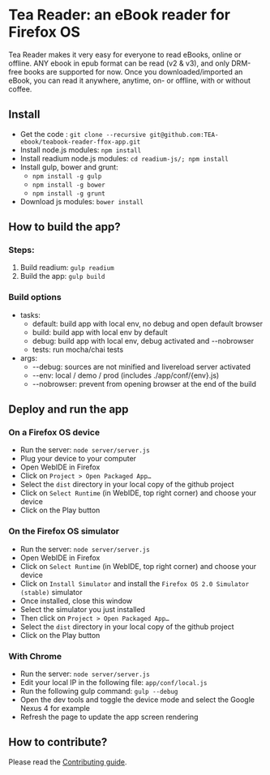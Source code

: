 # Tea Reader: an eBook reader for Firefox OS

Tea Reader makes it very easy for everyone to read eBooks, online or offline. ANY ebook in epub format can be read (v2 & v3), and only DRM-free books are supported for now. Once you downloaded/imported an eBook, you can read it anywhere, anytime, on- or offline, with or without coffee.


## Install

  * Get the code : `git clone --recursive git@github.com:TEA-ebook/teabook-reader-ffox-app.git`
  * Install node.js modules: `npm install`
  * Install readium node.js modules: `cd readium-js/; npm install`
  * Install gulp, bower and grunt:
    * `npm install -g gulp`
    * `npm install -g bower`
    * `npm install -g grunt`
  * Download js modules: `bower install`

## How to build the app?

### Steps:
 1. Build readium: `gulp readium`
 2. Build the app: `gulp build`

### Build options
  * tasks:
    * default: build app with local env, no debug and open default browser
    * build: build app with local env by default
    * debug: build app with local env, debug activated and --nobrowser
    * tests: run mocha/chai tests
  * args:
    * --debug: sources are not minified and livereload server activated
    * --env: local / demo / prod (includes ./app/conf/{env}.js)
    * --nobrowser: prevent from opening browser at the end of the build

## Deploy and run the app


### On a Firefox OS device
  * Run the server: `node server/server.js`
  * Plug your device to your computer
  * Open WebIDE in Firefox
  * Click on `Project > Open Packaged App…`
  * Select the `dist` directory in your local copy of the github project
  * Click on `Select Runtime` (in WebIDE, top right corner) and choose your device
  * Click on the Play button

### On the Firefox OS simulator
  * Run the server: `node server/server.js`
  * Open WebIDE in Firefox
  * Click on `Select Runtime` (in WebIDE, top right corner) and choose your device
  * Click on `Install Simulator` and install the `Firefox OS 2.0 Simulator (stable)` simulator
  * Once installed, close this window
  * Select the simulator you just installed
  * Then click on `Project > Open Packaged App…`
  * Select the `dist` directory in your local copy of the github project
  * Click on the Play button

### With Chrome
  * Run the server: `node server/server.js`
  * Edit your local IP in the following file: `app/conf/local.js`
  * Run the following gulp command: `gulp --debug`
  * Open the dev tools and toggle the device mode and select the Google Nexus 4 for example
  * Refresh the page to update the app screen rendering


## How to contribute?

Please read the [Contributing guide](https://github.com/TEA-ebook/teabook-reader-ffox-app/blob/master/CONTRIBUTING.md).
